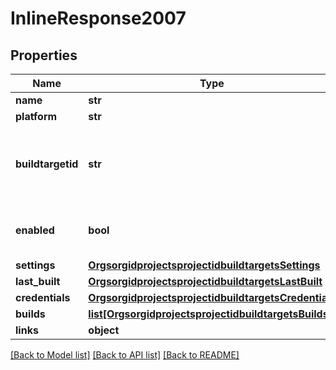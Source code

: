 # InlineResponse2007

## Properties
Name | Type | Description | Notes
------------ | ------------- | ------------- | -------------
**name** | **str** |  | [optional] 
**platform** | **str** |  | [optional] 
**buildtargetid** | **str** | unique id auto-generated from the build target name | [optional] 
**enabled** | **bool** | whether this target can be built by the API | [optional] 
**settings** | [**OrgsorgidprojectsprojectidbuildtargetsSettings**](OrgsorgidprojectsprojectidbuildtargetsSettings.md) |  | [optional] 
**last_built** | [**OrgsorgidprojectsprojectidbuildtargetsLastBuilt**](OrgsorgidprojectsprojectidbuildtargetsLastBuilt.md) |  | [optional] 
**credentials** | [**OrgsorgidprojectsprojectidbuildtargetsCredentials**](OrgsorgidprojectsprojectidbuildtargetsCredentials.md) |  | [optional] 
**builds** | [**list[OrgsorgidprojectsprojectidbuildtargetsBuilds]**](OrgsorgidprojectsprojectidbuildtargetsBuilds.md) |  | [optional] 
**links** | **object** |  | [optional] 

[[Back to Model list]](../README.md#documentation-for-models) [[Back to API list]](../README.md#documentation-for-api-endpoints) [[Back to README]](../README.md)


